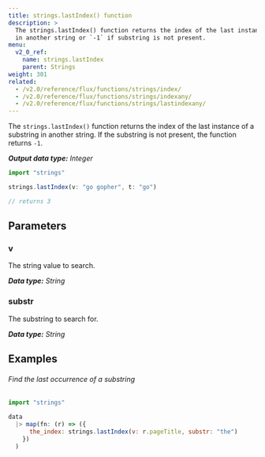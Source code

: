 ```yaml
---
title: strings.lastIndex() function
description: >
  The strings.lastIndex() function returns the index of the last instance of a substring
  in another string or `-1` if substring is not present.
menu:
  v2_0_ref:
    name: strings.lastIndex
    parent: Strings
weight: 301
related:
  - /v2.0/reference/flux/functions/strings/index/
  - /v2.0/reference/flux/functions/strings/indexany/
  - /v2.0/reference/flux/functions/strings/lastindexany/
---
```


The `strings.lastIndex()` function returns the index of the last instance of a substring
in another string. If the substring is not present, the function returns `-1`.

_**Output data type:** Integer_

```js
import "strings"

strings.lastIndex(v: "go gopher", t: "go")

// returns 3
```

## Parameters

### v
The string value to search.

_**Data type:** String_

### substr
The substring to search for.

_**Data type:** String_

## Examples

###### Find the last occurrence of a substring
```js
import "strings"

data
  |> map(fn: (r) => ({
      the_index: strings.lastIndex(v: r.pageTitle, substr: "the")
    })
  )
```
